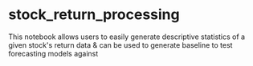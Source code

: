 # stock_return_processing
This notebook allows users to easily generate descriptive statistics of a given stock's return data &amp; can be used to generate baseline to test forecasting models against
